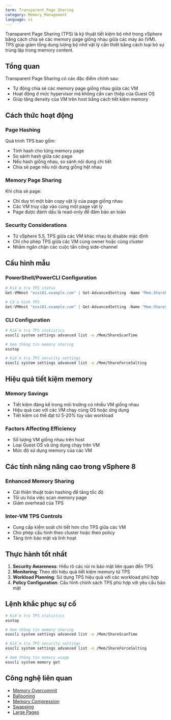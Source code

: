```yaml
---
term: Transparent Page Sharing
category: Memory_Management
language: vi
---
```


Transparent Page Sharing (TPS) là kỹ thuật tiết kiệm bộ nhớ trong vSphere bằng cách chia sẻ các memory page giống nhau giữa các máy ảo (VM). TPS giúp giảm tổng dung lượng bộ nhớ vật lý cần thiết bằng cách loại bỏ sự trùng lặp trong memory content.

## Tổng quan

Transparent Page Sharing có các đặc điểm chính sau:
- Tự động chia sẻ các memory page giống nhau giữa các VM
- Hoạt động ở mức hypervisor mà không cần can thiệp của Guest OS
- Giúp tăng density của VM trên host bằng cách tiết kiệm memory

## Cách thức hoạt động

### Page Hashing
Quá trình TPS bao gồm:
- Tính hash cho từng memory page
- So sánh hash giữa các page
- Nếu hash giống nhau, so sánh nội dung chi tiết
- Chia sẻ page nếu nội dung giống hệt nhau

### Memory Page Sharing
Khi chia sẻ page:
- Chỉ duy trì một bản copy vật lý của page giống nhau
- Các VM truy cập vào cùng một page vật lý
- Page được đánh dấu là read-only để đảm bảo an toàn

### Security Considerations
- Từ vSphere 5.5, TPS giữa các VM khác nhau bị disable mặc định
- Chỉ cho phép TPS giữa các VM cùng owner hoặc cùng cluster
- Nhằm ngăn chặn các cuộc tấn công side-channel

## Cấu hình mẫu

### PowerShell/PowerCLI Configuration
```powershell
# Kiểm tra TPS status
Get-VMHost "esxi01.example.com" | Get-AdvancedSetting -Name "Mem.ShareForceSalting"

# Cấu hình TPS
Get-VMHost "esxi01.example.com" | Get-AdvancedSetting -Name "Mem.ShareScanTime" | Set-AdvancedSetting -Value 60
```

### CLI Configuration
```bash
# Kiểm tra TPS statistics
esxcli system settings advanced list -o /Mem/ShareScanTime

# Xem thông tin memory sharing
esxtop

# Kiểm tra TPS security settings
esxcli system settings advanced list -o /Mem/ShareForceSalting
```

## Hiệu quả tiết kiệm memory

### Memory Savings
- Tiết kiệm đáng kể trong môi trường có nhiều VM giống nhau
- Hiệu quả cao với các VM chạy cùng OS hoặc ứng dụng
- Tiết kiệm có thể đạt từ 5-20% tùy vào workload

### Factors Affecting Efficiency
- Số lượng VM giống nhau trên host
- Loại Guest OS và ứng dụng chạy trên VM
- Mức độ sử dụng memory của các VM

## Các tính năng nâng cao trong vSphere 8

### Enhanced Memory Sharing
- Cải thiện thuật toán hashing để tăng tốc độ
- Tối ưu hóa việc scan memory page
- Giảm overhead của TPS

### Inter-VM TPS Controls
- Cung cấp kiểm soát chi tiết hơn cho TPS giữa các VM
- Cho phép cấu hình theo cluster hoặc theo policy
- Tăng tính bảo mật và linh hoạt

## Thực hành tốt nhất

1. **Security Awareness**: Hiểu rõ các rủi ro bảo mật liên quan đến TPS
2. **Monitoring**: Theo dõi hiệu quả tiết kiệm memory từ TPS
3. **Workload Planning**: Sử dụng TPS hiệu quả với các workload phù hợp
4. **Policy Configuration**: Cấu hình chính sách TPS phù hợp với yêu cầu bảo mật

## Lệnh khắc phục sự cố

```bash
# Kiểm tra TPS statistics
esxtop

# Xem thông tin memory sharing
esxcli system settings advanced list -o /Mem/ShareScanTime

# Kiểm tra TPS security settings
esxcli system settings advanced list -o /Mem/ShareForceSalting

# Xem thông tin memory usage
esxcli system memory get
```

## Công nghệ liên quan

- [Memory Overcommit](/glossary/term/memory-overcommit)
- [Ballooning](/glossary/term/ballooning)
- [Memory Compression](/glossary/term/memory-compression)
- [Swapping](/glossary/term/swapping)
- [Large Pages](/glossary/term/large-pages)